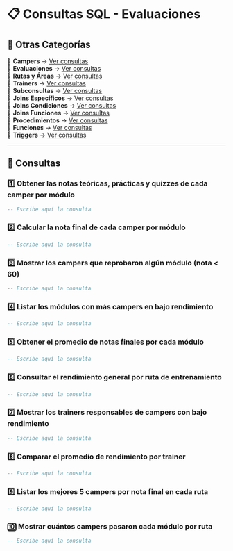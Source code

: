 
# 📋 Consultas SQL - Evaluaciones  

## 📂 Otras Categorías  

📌 **Campers** → [Ver consultas](consultas-sql/1.campers/)  
📌 **Evaluaciones** → [Ver consultas](consultas-sql/2.evaluaciones/)  
📌 **Rutas y Áreas** → [Ver consultas](consultas-sql/3.rutas_Areas/)  
📌 **Trainers** → [Ver consultas](consultas-sql/4.trainers/)  
📌 **Subconsultas** → [Ver consultas](consultas-sql/5.SubConsultas/)  
📌 **Joins Específicos** → [Ver consultas](consultas-sql/7.Joins_específicos/)  
📌 **Joins Condiciones** → [Ver consultas](consultas-sql/8.joins_condiciones/)  
📌 **Joins Funciones** → [Ver consultas](consultas-sql/9.joins_Funciones/)  
📌 **Procedimientos** → [Ver consultas](consultas-sql/10.procedimientos/)  
📌 **Funciones** → [Ver consultas](consultas-sql/11.funciones/)  
📌 **Triggers** → [Ver consultas](consultas-sql/12.triggers/)  

---  

## 📌 Consultas  

### 1️⃣ Obtener las notas teóricas, prácticas y quizzes de cada camper por módulo  
```sql  
-- Escribe aquí la consulta  
```  

### 2️⃣ Calcular la nota final de cada camper por módulo  
```sql  
-- Escribe aquí la consulta  
```  

### 3️⃣ Mostrar los campers que reprobaron algún módulo (nota < 60)  
```sql  
-- Escribe aquí la consulta  
```  

### 4️⃣ Listar los módulos con más campers en bajo rendimiento  
```sql  
-- Escribe aquí la consulta  
```  

### 5️⃣ Obtener el promedio de notas finales por cada módulo  
```sql  
-- Escribe aquí la consulta  
```  

### 6️⃣ Consultar el rendimiento general por ruta de entrenamiento  
```sql  
-- Escribe aquí la consulta  
```  

### 7️⃣ Mostrar los trainers responsables de campers con bajo rendimiento  
```sql  
-- Escribe aquí la consulta  
```  

### 8️⃣ Comparar el promedio de rendimiento por trainer  
```sql  
-- Escribe aquí la consulta  
```  

### 9️⃣ Listar los mejores 5 campers por nota final en cada ruta  
```sql  
-- Escribe aquí la consulta  
```  

### 🔟 Mostrar cuántos campers pasaron cada módulo por ruta  
```sql  
-- Escribe aquí la consulta  
```  


